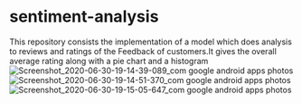 # sentiment-analysis
This repository consists the implementation of a model which does analysis to reviews and ratings of the Feedback of customers.It gives the overall average rating along with a pie chart and a histogram
![Screenshot_2020-06-30-19-14-39-089_com google android apps photos](https://user-images.githubusercontent.com/46198559/86135836-f43d1e00-bb08-11ea-99c6-fcadeabed839.jpg)
![Screenshot_2020-06-30-19-14-51-370_com google android apps photos](https://user-images.githubusercontent.com/46198559/86135880-0323d080-bb09-11ea-8946-6c61af94be82.jpg)
![Screenshot_2020-06-30-19-15-05-647_com google android apps photos](https://user-images.githubusercontent.com/46198559/86135941-0e76fc00-bb09-11ea-8e56-78d7d6128aec.jpg)
